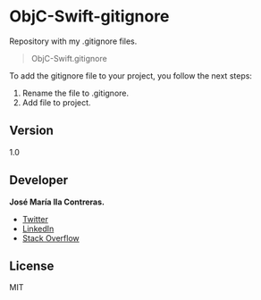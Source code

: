 # ObjC-Swift-gitignore
Repository with my .gitignore files.

> ObjC-Swift.gitignore

To add the gitignore file to your project, you follow the next steps:
1. Rename the file to .gitignore.
2. Add file to project.

## Version
1.0

## Developer
**José María Ila Contreras.**
* [Twitter](http://twitter.com/joserock85)
* [LinkedIn](https://es.linkedin.com/in/joseila85)
* [Stack Overflow](http://stackoverflow.com/users/2315658/joserock85)

## License
MIT
